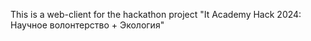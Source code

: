 This is a web-client for the hackathon project "It Academy Hack 2024: Научное волонтерство + Экология"
